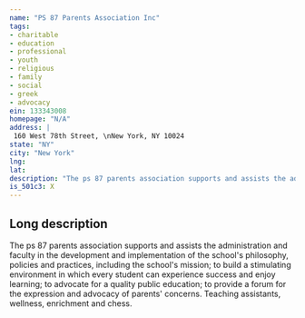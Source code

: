 ```yaml
---
name: "PS 87 Parents Association Inc"
tags:
- charitable
- education
- professional
- youth
- religious
- family
- social
- greek
- advocacy
ein: 133343008
homepage: "N/A"
address: |
 160 West 78th Street, \nNew York, NY 10024
state: "NY"
city: "New York"
lng: 
lat: 
description: "The ps 87 parents association supports and assists the administration and faculty in the development and implementation of the school's philosophy, policies and practices, including the school's mission. "
is_501c3: X
---
```


## Long description

The ps 87 parents association supports and assists the administration and faculty in the development and implementation of the school's philosophy, policies and practices, including the school's mission; to build a stimulating environment in which every student can experience success and enjoy learning; to advocate for a quality public education; to provide a forum for the expression and advocacy of parents' concerns. Teaching assistants, wellness, enrichment and chess. 
